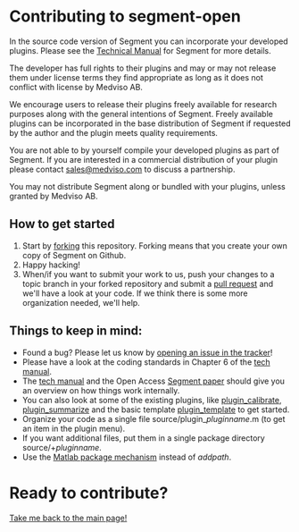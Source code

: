 # Contributing to segment-open

In the source code version of Segment you can incorporate your developed plugins. Please see the [Technical Manual](https://github.com/Cardiac-MR-Group-Lund/segment-open/blob/master/source/Docs/techmanual.pdf) for Segment for more details.

The developer has full rights to their plugins and may or may not release them under license terms they find appropriate as long as it does not conflict with license by Medviso AB.

We encourage users to release their plugins freely available for research purposes along with the general intentions of Segment. Freely available plugins can be incorporated in the base distribution of Segment if requested by the author and the plugin meets quality requirements.

You are not able to by yourself compile your developed plugins as part of Segment. If you are interested in a commercial distribution of your plugin please contact sales@medviso.com to discuss a partnership.

You may not distribute Segment along or bundled with your plugins, unless granted by Medviso AB.


## How to get started

 1. Start by [forking](https://help.github.com/articles/fork-a-repo/) this repository. Forking means that you create your own copy of Segment on Github.
 1. Happy hacking!
 1. When/if you want to submit your work to us, push your changes to a topic branch in your forked repository and submit a [pull request](https://help.github.com/articles/creating-a-pull-request-from-a-fork/) and we'll have a look at your code. If we think there is some more organization needed, we'll help.

## Things to keep in mind:

 * Found a bug? Please let us know by [opening an issue in the tracker](https://github.com/Cardiac-MR-Group-Lund/segment-open/issues)!
 * Please have a look at the coding standards in Chapter 6 of the [tech manual](../source/Docs/techmanual.pdf).
 * The [tech manual](../source/Docs/techmanual.pdf) and the Open Access [Segment paper](https://doi.org/10.1186/1471-2342-10-1) should give you an overview on how things work internally.
 * You can also look at some of the existing plugins, like [plugin_calibrate](../source/plugin_calibrate.m), [plugin_summarize](../source/plugin_summarize.m) and the basic template [plugin_template](../source/plugin_template.m) to get started.
 * Organize your code as a single file source/plugin_*pluginname*.m (to get an item in the plugin menu).
 * If you want additional files, put them in a single package directory source/+*pluginname*.
 * Use the [Matlab package mechanism](https://mathworks.com/help/matlab/matlab_oop/scoping-classes-with-packages.html) instead of *addpath*.


# Ready to contribute?

[Take me back to the main page!](https://github.com/Cardiac-MR-Group-Lund/segment-open)
